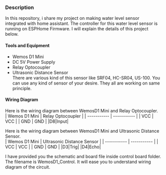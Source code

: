 ### Description
In this repository, i share my project on making water level sensor integrated with home assistant. The controller for this water level sensor is running on ESPHome Firmware. I will explain the details of this project below.

#### Tools and Equipment
  - Wemos D1 Mini
  - DC 5V Power Supply
  - Relay Optocoupler 
  - Ultrasonic Distance Sensor <br>
    There are various kind of this sensor like SRF04, HC-SR04, US-100. You can use any kind of sensor of your desire. They all are working on same principle.

#### Wiring Diagram
Here is the wiring diagram between WemosD1 Mini and Relay Optocoupler. <br>
| Wemos D1 Mini      | Relay Optocoupler |
| ----------- | ----------- |
| VCC         | VCC       |
| GND         | GND        |
|D8|Input|

Here is the wiring diagram between WemosD1 Mini and Ultrasonic Distance Sensor. <br>
| Wemos D1 Mini      | Ultrasonic Distance Sensor |
| ----------- | ----------- |
| VCC         | VCC       |
| GND         | GND        |
|D3|Trig|
|D4|Echo|

I have provided you the schematic and board file inside control board folder. The filename is WemosD1_Control. It will ease you to understand wiring diagram of the circuit.